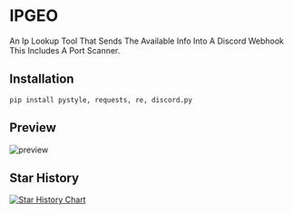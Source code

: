 # IPGEO
An Ip Lookup Tool That Sends The Available Info Into A Discord Webhook This Includes A Port Scanner.

## Installation
```pip install pystyle, requests, re, discord.py```

## Preview
![preview](https://github.com/scarlmao/IPGEO/blob/main/image.png)

## Star History

[![Star History Chart](https://api.star-history.com/svg?repos=scarlmao/IPGEO&type=Date)](https://star-history.com/#scarlmao/IPGEO&Date)

